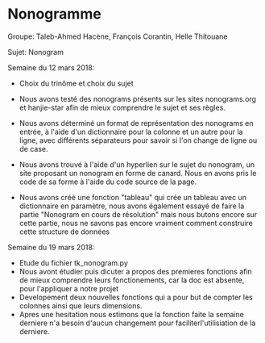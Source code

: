 # Nonogramme

Groupe: Taleb-Ahmed Hacène, François Corantin, Helle Thitouane


Sujet: Nonogram


 

Semaine du 12 mars 2018: 



- Choix du trinôme et choix du sujet

- Nous avons testé des nonograms présents sur les sites nonograms.org et hanjie-star afin de mieux
  comprendre le sujet et ses règles.

- Nous avons déterminé un format de représentation des nonograms en entrée, à l'aide d'un dictionnaire pour la colonne et un autre pour la ligne, avec différents séparateurs pour savoir si l'on change de ligne ou de case.

- Nous avons trouvé à l'aide d'un hyperlien sur le sujet du nonogram, un site proposant un nonogram en forme de canard. Nous en avons pris le code de sa forme à l'aide du code source de la page.

- Nous avons créé une fonction "tableau" qui crée un tableau avec un dictionnaire en paramètre, nous avons également essayé de faire la partie "Nonogram en cours de résolution" mais nous butons encore sur cette partie, nous ne savons pas encore vraiment comment construire cette structure de données

Semaine du 19 mars 2018:

- Etude du fichier tk_nonogram.py
- Nous avont étudier puis dicuter a propos des premieres fonctions afin de mieux comprendre leurs fonctionements, car la doc est absente, pour l'appliquer a notre projet
- Developement deux nouvelles fonctions qui a pour but de compter les colonnes ainsi que leurs dimensions.
- Apres une hesitation nous estimons que la fonction faite la semaine derniere n'a besoin d'aucun changement pour faciliterl'utilisiation de la derniere.
